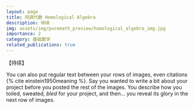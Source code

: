 ```yaml
---
layout: page
title: 同调代数 Homological Algebra
description: 待续
img: assets/img/puremath_preview/homological_algebra_img.jpg
importance: 2
category: 基础数学
related_publications: true
---
```


【待续】

You can also put regular text between your rows of images, even citations {% cite einstein1950meaning %}.
Say you wanted to write a bit about your project before you posted the rest of the images.
You describe how you toiled, sweated, _bled_ for your project, and then... you reveal its glory in the next row of images.
